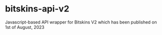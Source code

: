 # bitskins-api-v2
Javascript-based API wrapper for Bitskins V2 which has been published on 1st of August, 2023
